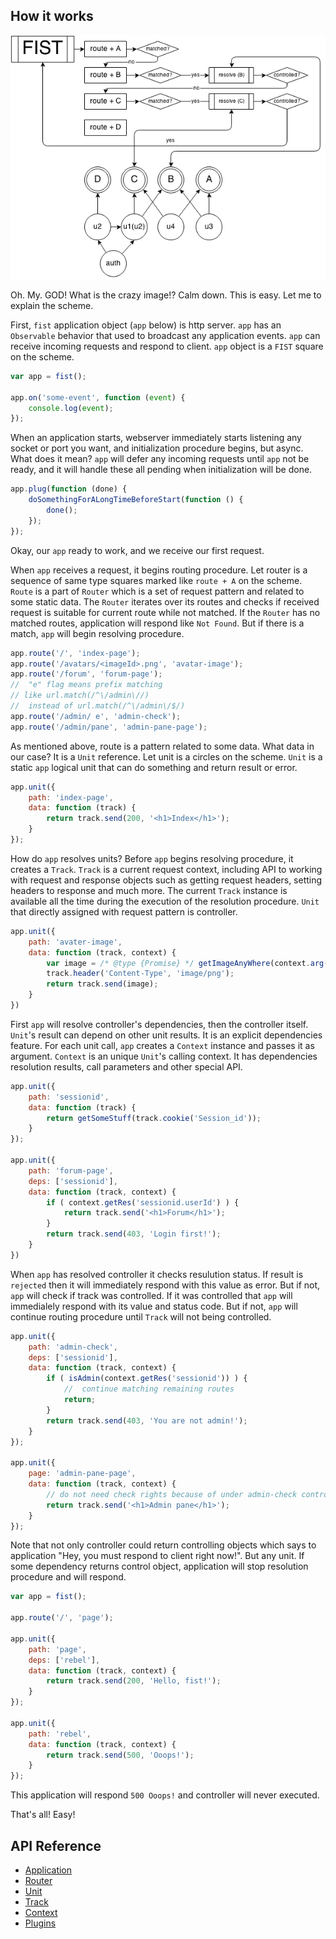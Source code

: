 How it works
---------

![how it works](i/scheme0.png)

Oh. My. GOD! What is the crazy image!?
Calm down. This is easy. Let me to explain the scheme.

First, ```fist``` application object (```app``` below) is http server. ```app``` has an ```Observable``` behavior that used to broadcast any application events. ```app``` can receive incoming requests and respond to client. ```app``` object is a ```FIST``` square on the scheme.

```js
var app = fist();

app.on('some-event', function (event) {
    console.log(event);
});
```

When an application starts, webserver immediately starts listening any socket or port you want, and initialization procedure begins, but async. What does it mean? ```app``` will defer any incoming requests until ```app``` not be ready, and it will handle these all pending when initialization will be done.

```js
app.plug(function (done) {
    doSomethingForALongTimeBeforeStart(function () {
        done();
    });
});
```

Okay, our ```app``` ready to work, and we receive our first request.

When ```app``` receives a request, it begins routing procedure. Let router is a sequence of same type squares marked like ```route + A``` on the scheme. ```Route``` is a part of ```Router``` which is a set of request pattern and related to some static data. The ```Router``` iterates over its routes and checks if received request is suitable for current route while not matched. If the ```Router``` has no matched routes, application will respond like ```Not Found```. But if there is a match, ```app``` will begin resolving procedure.

```js
app.route('/', 'index-page');
app.route('/avatars/<imageId>.png', 'avatar-image');
app.route('/forum', 'forum-page');
//  "e" flag means prefix matching 
// like url.match(/^\/admin\//)
//  instead of url.match(/^\/admin\/$/)
app.route('/admin/ e', 'admin-check');
app.route('/admin/pane', 'admin-pane-page');

```

As mentioned above, route is a pattern related to some data. What data in our case? It is a ```Unit``` reference. Let unit is a circles on the scheme. ```Unit``` is a static ```app``` logical unit that can do something and return result or error.

```js
app.unit({
    path: 'index-page',
    data: function (track) {
        return track.send(200, '<h1>Index</h1>');
    }
});
```

How do ```app``` resolves units? Before ```app``` begins resolving procedure, it creates a ```Track```. ```Track``` is a current request context, including API to working with request and response objects such as getting request headers, setting headers to response and much more. The current ```Track``` instance is available all the time during the execution of the resolution procedure. ```Unit``` that directly assigned with request pattern is controller.

```js
app.unit({
    path: 'avater-image',
    data: function (track, context) {
        var image = /* @type {Promise} */ getImageAnyWhere(context.arg('imageId'));
        track.header('Content-Type', 'image/png');
        return track.send(image);
    }
})
```

First ```app``` will resolve controller's dependencies, then the controller itself. ```Unit```'s result can depend on other unit results. It is an explicit dependencies feature. For each unit call, ```app``` creates a ```Context``` instance and passes it as argument. ```Context``` is an unique ```Unit```'s calling context. It has dependencies resolution results, call parameters and other special API.

```js
app.unit({
    path: 'sessionid',
    data: function (track) {
        return getSomeStuff(track.cookie('Session_id'));
    }
});

app.unit({
    path: 'forum-page',
    deps: ['sessionid'],
    data: function (track, context) {
        if ( context.getRes('sessionid.userId') ) {
            return track.send('<h1>Forum</h1>');    
        }
        return track.send(403, 'Login first!');
    }
})

```

When ```app``` has resolved controller it checks resulution status. If result is ```rejected``` then it will immediately respond with this value as error. But if not, ```app``` will check if track was controlled. If it was controlled that ```app``` will immedialely respond with its value and status code. But if not, ```app``` will continue routing procedure until ```Track``` will not being controlled.

```js
app.unit({
    path: 'admin-check',
    deps: ['sessionid'],
    data: function (track, context) {
        if ( isAdmin(context.getRes('sessionid')) ) {
            //  continue matching remaining routes
            return;
        }
        return track.send(403, 'You are not admin!');
    }
});

app.unit({
    page: 'admin-pane-page',
    data: function (track, context) {
        // do not need check rights because of under admin-check controller
        return track.send('<h1>Admin pane</h1>');
    }
});
```

Note that not only controller could return controlling objects which says to application "Hey, you must respond to client right now!". But any unit. If some dependency returns  control object, application will stop resolution procedure and will respond. 

```js
var app = fist();

app.route('/', 'page');

app.unit({
    path: 'page',
    deps: ['rebel'],
    data: function (track, context) {
        return track.send(200, 'Hello, fist!');
    }
});

app.unit({
    path: 'rebel',
    data: function (track, context) {
        return track.send(500, 'Ooops!');
    }
});

```

This application will respond ```500 Ooops!``` and controller will never executed.

That's all! Easy!

API Reference
---------
* [Application](server.md)
* [Router](router.md)
* [Unit](unit.md)
* [Track](track.md)
* [Context](context.md)
* [Plugins](plugins.md)
